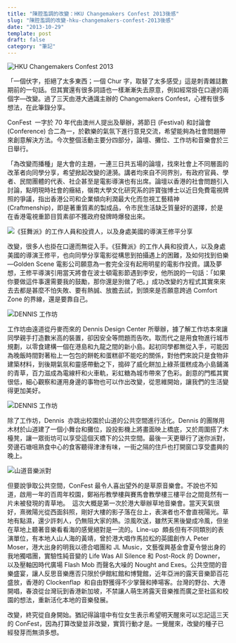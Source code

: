 ```yaml
---
title: "陳腔濫調的改變：HKU Changemakers Confest 2013後感"
slug: "陳腔濫調的改變-hku-changemakers-confest-2013後感"
date: "2013-10-29"
template: post
draft: false
category: "筆記"
---
```


![HKU Changemakers Confest 2013](/media/evernote-1-2.jpg)

「一個伏字，拒絕了太多東西；一個 Chur 字，取替了太多感受」這是刺青雜誌數期前的一句話。但其實還有很多詞語也一樣漸漸失去原意，例如經常掛在口邊的兩個字—改變。過了三天由港大通識主辦的 Changemakers Confest，心裡有很多想法，在此筆錄分享。

ConFest  一字於 70 年代由澳州人提出及舉辦，將節日 (Festival) 和討論會 (Conference) 合二為一，於歡樂的氣氛下進行意見交流，希望能夠為社會問題帶來創意解決方法。今次整個活動主要分四部分，論壇、攤位、工作坊和音樂會於三日舉行。

「為改變而播種」是大會的主題，一連三日共五場的論壇，找來社會上不同層面的改革者向同學分享，希望掀起改變的漣漪。講者均來自不同界別，有政府官員、學者、民間團體的代表、社企甚至是電影導演也有出席。論壇以香港的社會問題引入討論，點明現時社會的癥結，嶺南大學文化研究系的許寶強博士以近日免費電視牌照的爭議，指出香港公司和企業傾向利潤最大化而忽視工藝精神(Craftmenship)，即是著重質素的製成品，令市民生活缺乏質量好的選擇，於是在香港電視重節目質素卻不獲政府發牌時爆發出來。

![《狂舞派》的工作人員和投資人，以及身處美國的導演王修平分享](/media/evernote-1-5.jpg)

改變，很多人也掛在口邊而無從入手。《狂舞派》的工作人員和投資人，以及身處美國的導演王修平，也向同學分享電影從構思到拍攝遇上的困難，及如何找到伯樂—Golden Scene 電影公司願意為一套完全沒有起用明星的電影作投資。講及夢想，王修平導演引用當天將會在波士頓電影節遇到李安，他所說的一句話：「如果你要做這件事還需要我的鼓勵，那你還是別做了吧。」成功改變的方程式其實來來去去都是甚麼不怕失敗、要有熱誠、放膽去試，到頭來是否願意跨過 Comfort Zone 的界線，還是要靠自己。

![DENNIS 工作坊](/media/evernote-1-4.jpg)

工作坊由遠道從丹麥而來的 Dennis Design Center 所舉辦，據了解工作坊本來讓同學親手打造數米高的裝置，卻因安全等問題而告吹。取而代之是用食物進行城市規劃，以零食建構一個在港島和九龍之間的新小島。起初同學都無從入手，可能因為晚飯時間對著枱上一包包的餅乾和蛋糕卻不能吃的關係，對他們來說只是食物非建築材料，到後期氣氛和靈感帶動之下，搗碎了威化餅加上綠茶蛋糕成為小島鋪滿的青草，百力滋成為電線杆和火車軌，彩虹糖為城市帶來了色彩。創意的門檻其實很低，細心觀察和運用身邊的事物也可以作出改變，從思維開始，讓我們的生活變得更加美好。

![DENNIS 工作坊](/media/evernote-1-3.jpg)

除了工作坊，Dennis  亦跳出校園於山道的公共空間進行活化。Dennis 的團隊用木材於山道建了一個小舞台和攤位，設投影機上將畫面映上橋底，又於周圍搭了木檯凳，讓一眾街坊可以享受這個天橋下的公共空間。最後一天更舉行了迷你派對，旁邊石塘咀熟食中心的食客聽得津津有味，一街之隔的住戶也打開窗口享受盡興的晚上。

![山道音樂派對](/media/evernote-1-6.jpg)

但要說爭取公共空間，ConFest 最令人喜出望外的是草原音樂會。不說也不知道，啟用一年的百周年校園，鄭裕彤教學樓與賽馬會教學樓三樓平台之間竟然有一片未被發現的青草地。  這次大概是第一次於港大舉辦草地音樂會。當天天氣很好，熹微陽光從西面斜照，剛好大樓的影子落在台上，表演者也不會直視陽光。草地有點濕，還少許刺人，仍無阻大家的熱。涼風吹送，雖然天黑後變成冷風，但坐在草地上聽著音樂看看海的感覺絕對是一流的。Line-up  頗長但有不同類別的表演單位，有本地人山人海的黃靖，曾於港大唱作馬拉松的英國創作人 Peter Moser，港大出身的明我以德合唱團和 JL Music，文藝復興基金會夏令營出身的我地獨唱團，實驗性純音變的 Life Was All Silence 和 Post-Rock 的 Downer，以及壓軸因時代廣場 Flash Mob 而聲名大噪的 Nought and Exes。公共空間的音樂盛宴，讓人反思音樂應否只限於伊館紅館和博覽館，近年亞洲的露天音樂節百花盛放，香港的 Clockenflap  和自由野獲得不少掌聲和捧場客。台灣的野台、大港開唱，春浪從台灣玩到香港新加坡，不禁讓人萌生將露天音樂推而廣之至社區和校園的想法，重新活化本地的音樂發展。

改變，終究從自身開始。猶記得論壇中有位女生表示希望明天醒來可以忘記這三天的 ConFest，因為打算改變並非改變，實質行動才是。一覺醒來，改變的種子已經發芽而無須多想。
